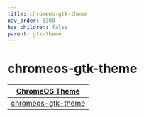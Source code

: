 ```yaml
---
title: chromeos-gtk-theme
nav_order: 3300
has_children: false
parent: gtk-theme
---
```



# chromeos-gtk-theme

| [ChromeOS Theme](https://samwhelp.github.io/note-about-theme/read/desktop-theme/themes/chromeos-theme.html) |
| --- |
| [chromeos-gtk-theme](https://github.com/vinceliuice/ChromeOS-theme) |
